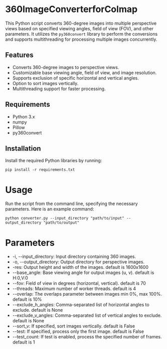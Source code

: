 # 360ImageConverterforColmap
This Python script converts 360-degree images into multiple perspective views based on specified viewing angles, field of view (FOV), and other parameters. It utilizes the `py360convert` library to perform the conversions and supports multithreading for processing multiple images concurrently.

## Features
- Converts 360-degree images to perspective views.
- Customizable base viewing angle, field of view, and image resolution.
- Supports exclusion of specific horizontal and vertical angles.
- Option to sort images vertically.
- Multithreading support for faster processing.

## Requirements
- Python 3.x
- numpy
- Pillow
- py360convert

## Installation
Install the required Python libraries by running:
```
pip install -r requirements.txt
```

# Usage
Run the script from the command line, specifying the necessary parameters. Here is an example command:

```
python converter.py --input_directory "path/to/input" --output_directory "path/to/output"
```

# Parameters
- -i, --input_directory: Input directory containing 360 images.
- -o, --output_directory: Output directory for perspective images.
- -res: Output height and width of the images. default is 1600x1600
- --base_angle: Base viewing angle for output images (u, v). default is H:0,V:0
- --fov: Field of view in degrees (horizontal, vertical). default is 70
- --threads: Maximum number of worker threads. default is 4
- --overlap: The overlaps parameter between images min 0%, max 100%. default is 10%
- --exclude_h_angles: Comma-separated list of horizontal angles to exclude. default is None
- --exclude_v_angles: Comma-separated list of vertical angles to exclude. default is None
- --sort_v: If specified, sort images vertically. default is False
- --test: If specified, process only the first image. default is False
- --test_count: If test is enabled, process the specified number of frames. default is 1
